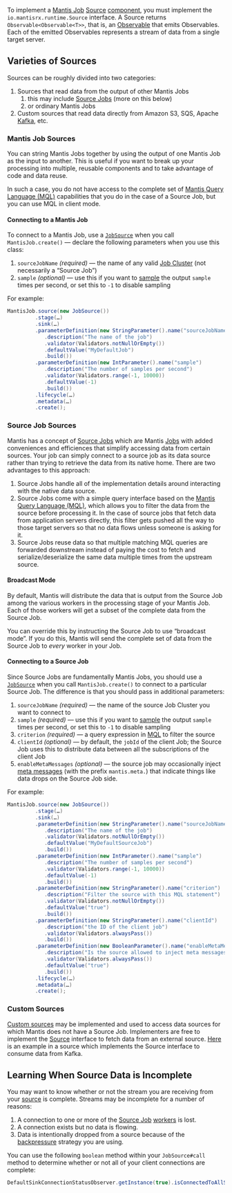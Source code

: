 To implement a [Mantis Job]  [Source]  [component], you must implement the
`io.mantisrx.runtime.Source` interface. A Source returns `Observable<Observable<T>>`, that is, an
[Observable] that emits Observables. Each of the emitted Observables represents a stream of data
from a single target server.

## Varieties of Sources

Sources can be roughly divided into two categories:

1. Sources that read data from the output of other Mantis Jobs
    1. this may include [Source Jobs] (more on this below)
    1. or ordinary Mantis Jobs
1. Custom sources that read data directly from Amazon S3, SQS, Apache [Kafka], etc.

<!-- You can find more information on sources in [Mantis Data Sources](https://confluence.netflix.com/display/API/Mantis+Data+Sources) <span class="tbd">Incorporate that document into this docs set or omit the link.</span> -->

### Mantis Job Sources

You can string Mantis Jobs together by using the output of one Mantis Job as the input to another.
This is useful if you want to break up your processing into multiple, reusable components and to
take advantage of code and data reuse.

In such a case, you do not have access to the complete set of [Mantis Query Language (MQL)](/MQL)
capabilities that you do in the case of a Source Job, but you can use MQL in client mode.

#### Connecting to a Mantis Job

To connect to a Mantis Job,
use a [`JobSource`](https://github.com/Netflix/mantis-connectors/blob/master/mantis-connector-job/src/main/java/io/mantisrx/connector/job/source/JobSource.java) when you call `MantisJob.create()` — declare the following parameters when you use this class:

1. `sourceJobName` *(required)* — the name of any valid [Job Cluster] (not necessarily a “Source Job”) <!-- MANTIS_SOURCEJOB_NAME_PARAM -->
1. `sample` *(optional)* — use this if you want to [sample] the output `sample` times per second, or set this to `-1` to disable sampling <!-- MANTIS_SOURCEJOB_SAMPLE_PER_SEC_KEY -->

For example:

```java
MantisJob.source(new JobSource())
         .stage(…)
         .sink(…)
         .parameterDefinition(new StringParameter().name("sourceJobName")
            .description("The name of the job")
            .validator(Validators.notNullOrEmpty())
            .defaultValue("MyDefaultJob")
            .build())
         .parameterDefinition(new IntParameter().name("sample")
            .description("The number of samples per second")
            .validator(Validators.range(-1, 10000))
            .defaultValue(-1)
            .build())
         .lifecycle(…)
         .metadata(…)
         .create();
```

### Source Job Sources

Mantis has a concept of [Source Jobs] which are Mantis [Jobs] with added conveniences and efficiences
that simplify accessing data from certain sources. Your job can simply connect to a source job as its
data source rather than trying to retrieve the data from its native home.
There are two advantages to this approach:

1. Source Jobs handle all of the implementation details around interacting with the native data
   source.
1. Source Jobs come with a simple query interface based on the [Mantis Query Language (MQL)](/MQL),
   which allows you to filter the data from the source before processing it. In the case of source
   jobs that fetch data from application servers directly, this filter gets pushed all the way to
   those target servers so that no data flows unless someone is asking for it.
1. Source Jobs reuse data so that multiple matching MQL queries are forwarded downstream instead of
   paying the cost to fetch and serialize/deserialize the same data multiple times from the upstream
   source.

#### Broadcast Mode

By default, Mantis will distribute the data that is output from the Source Job among the various
workers in the processing stage of your Mantis Job. Each of those workers will get a subset of the
complete data from the Source Job.

You can override this by instructing the Source Job to use “broadcast mode”. If you do this, Mantis
will send the complete set of data from the Source Job to *every* worker in your Job.

#### Connecting to a Source Job

Since Source Jobs are fundamentally Mantis Jobs, you should
use a [`JobSource`](https://github.com/Netflix/mantis-connectors/blob/master/mantis-connector-job/src/main/java/io/mantisrx/connector/job/source/JobSource.java) when you call `MantisJob.create()` to connect to a particular Source Job.
The difference is that you should pass in additional parameters:

1. `sourceJobName` *(required)* — the name of the source Job Cluster you want to connect to
1. `sample` *(required)* — use this if you want to [sample] the output `sample` times per second, or set this to `-1` to disable sampling
1. `criterion` *(required)* — a query expression in [MQL](/MQL) to filter the source
1. `clientId` *(optional)* — by default, the `jobId` of the client Job; the Source Job uses this to distribute data between all the subscriptions of the client Job
1. `enableMetaMessages` *(optional)* — the source job may occasionally inject [meta messages] (with the prefix `mantis.meta.`) that indicate things like data drops on the Source Job side.

For example:

```java
MantisJob.source(new JobSource())
         .stage(…)
         .sink(…)
         .parameterDefinition(new StringParameter().name("sourceJobName")
            .description("The name of the job")
            .validator(Validators.notNullOrEmpty())
            .defaultValue("MyDefaultSourceJob")
            .build())
         .parameterDefinition(new IntParameter().name("sample")
            .description("The number of samples per second")
            .validator(Validators.range(-1, 10000))
            .defaultValue(-1)
            .build())
         .parameterDefinition(new StringParameter().name("criterion")
            .description("Filter the source with this MQL statement")
            .validator(Validators.notNullOrEmpty())
            .defaultValue("true")
            .build())
         .parameterDefinition(new StringParameter().name("clientId")
            .description("the ID of the client job")
            .validator(Validators.alwaysPass())
            .build())
         .parameterDefinition(new BooleanParameter().name("enableMetaMessages")
            .description("Is the source allowed to inject meta messages")
            .validator(Validators.alwaysPass())
            .defaultValue("true")
            .build())
         .lifecycle(…)
         .metadata(…)
         .create();
```

### Custom Sources

[Custom sources] may be implemented and used to access data sources for which Mantis does not have a Source Job.
Implementers are free to implement the [Source](https://github.com/Netflix/mantis/blob/master/mantis-runtime/src/main/java/io/mantisrx/runtime/source/Source.java) interface to fetch data from an external source.
[Here](https://github.com/Netflix/mantis-connectors/blob/master/mantis-connector-kafka/src/main/java/io/mantisrx/connector/kafka/source/KafkaSource.java) is an example in a source which implements the Source interface to consume data from Kafka.

## Learning When Source Data is Incomplete

You may want to know whether or not the stream you are receiving from your [source] is complete.
Streams may be incomplete for a number of reasons:

1. A connection to one or more of the [Source Job]  [workers] is lost.
2. A connection exists but no data is flowing.
3. Data is intentionally dropped from a source because of the [backpressure] strategy you are using.

You can use the following `boolean` method within your `JobSource#call` method to determine whether or not all of your client
connections are complete:

```java
DefaultSinkConnectionStatusObserver.getInstance(true).isConnectedToAllSinks()
```

<!-- Do not edit below this line -->
<!-- START -->
<!-- This section comes from the file "reference_links". It is automagically inserted into other files by means of the "refgen" script, also in the "docs/" directory. Edit this section only in the "reference_links" file, not in any of the other files in which it is included, or your edits will be overwritten. -->
[artifact]:                /glossary#artifact          "Each Mantis Job has an associated artifact file that contains its source code and JSON configuration."
[artifacts]:               /glossary#artifact          "Each Mantis Job has an associated artifact file that contains its source code and JSON configuration."
[artifact file]:           /glossary#artifact          "Each Mantis Job has an associated artifact file that contains its source code and JSON configuration."
[artifact files]:          /glossary#artifact          "Each Mantis Job has an associated artifact file that contains its source code and JSON configuration."
[autoscale]:               /glossary#autoscaling       "You can establish an autoscaling policy for each component of your Mantis Job that governs how Mantis adjusts the number of workers assigned to that component as its workload changes."
[autoscaled]:              /glossary#autoscaling       "You can establish an autoscaling policy for each component of your Mantis Job that governs how Mantis adjusts the number of workers assigned to that component as its workload changes."
[autoscales]:              /glossary#autoscaling       "You can establish an autoscaling policy for each component of your Mantis Job that governs how Mantis adjusts the number of workers assigned to that component as its workload changes."
[autoscaling]:             /glossary#autoscaling       "You can establish an autoscaling policy for each component of your Mantis Job that governs how Mantis adjusts the number of workers assigned to that component as its workload changes."
[scalable]:                /glossary#autoscaling       "You can establish an autoscaling policy for each component of your Mantis Job that governs how Mantis adjusts the number of workers assigned to that component as its workload changes."
[AWS]:                     javascript:void(0)          "Amazon Web Services"
[backpressure]:            /glossary#backpressure      "Backpressure refers to a set of possible strategies for coping with ReactiveX Observables that produce items more rapidly than their observers consume them."
[Binary compression]:      /glossary#binarycompression
[broadcast]:               /glossary#broadcast         "In broadcast mode, each worker of your job gets all the data from all workers of the Source Job rather than having that data distributed equally among the workers of your job."
[broadcast mode]:          /glossary#broadcast         "In broadcast mode, each worker of your job gets all the data from all workers of the Source Job rather than having that data distributed equally among the workers of your job."
[Cassandra]:               /glossary#cassandra         "Apache Cassandra is an open source, distributed database management system."
[cluster]:                 /glossary#cluster           "A Mantis Job Cluster is a containing entity for Mantis Jobs. It defines metadata and certain service-level agreements. Job Clusters ease job lifecycle management and job revisioning."
[clusters]:                /glossary#cluster           "A Mantis Job Cluster is a containing entity for Mantis Jobs. It defines metadata and certain service-level agreements. Job Clusters ease job lifecycle management and job revisioning."
[cold]:                    /glossary#cold              "A cold ReactiveX Observable waits until an observer subscribes to it before it begins to emit items. This means the observer is guaranteed to see the whole Observable sequence from the beginning. This is in contrast to a hot Observable, which may begin emitting items as soon as it is created, even before observers have subscribed to it."
[cold Observable]:         /glossary#cold              "A cold ReactiveX Observable waits until an observer subscribes to it before it begins to emit items. This means the observer is guaranteed to see the whole Observable sequence from the beginning. This is in contrast to a hot Observable, which may begin emitting items as soon as it is created, even before observers have subscribed to it."
[cold Observables]:        /glossary#cold              "A cold ReactiveX Observable waits until an observer subscribes to it before it begins to emit items. This means the observer is guaranteed to see the whole Observable sequence from the beginning. This is in contrast to a hot Observable, which may begin emitting items as soon as it is created, even before observers have subscribed to it."
[component]:               /glossary#component         "A Mantis Job is composed of three types of component: a Source, one or more Processing Stages, and a Sink."
[components]:              /glossary#component         "A Mantis Job is composed of three types of component: a Source, one or more Processing Stages, and a Sink."
[custom source]:           /glossary#customsource      "In contrast to a Source Job, which is a built-in variety of Source component designed to pull data from a common sort of data source, a custom source typically accesses data from less-common sources or has unusual delivery guarantee semantics."
[custom sources]:          /glossary#customsource      "In contrast to a Source Job, which is a built-in variety of Source component designed to pull data from a common sort of data source, a custom source typically accesses data from less-common sources or has unusual delivery guarantee semantics."
[executor]:                /glossary#executor          "The stage executor is responsible for loading the bytecode for a Mantis Job and then executing its stages and workers in a coordinated fashion. In the Mesos UI, workers are also referred to as executors."
[executors]:               /glossary#executor          "The stage executor is responsible for loading the bytecode for a Mantis Job and then executing its stages and workers in a coordinated fashion. In the Mesos UI, workers are also referred to as executors."
[fast property]: /glossary#fastproperties "Fast properties allow you to change the behavior of Netflix services without recompiling and redeploying them."
[fast properties]: /glossary#fastproperties "Fast properties allow you to change the behavior of Netflix services without recompiling and redeploying them."
[Fenzo]:                   /glossary#fenzo             "Fenzo is a Java library that implements a generic task scheduler for Mesos frameworks."
[grouped]:                 /glossary#grouped           "Grouped data is distinguished from scalar data in that each datum is accompanied by a key that indicates what group it belongs to. Grouped data can be processed by a RxJava GroupedObservable or by a MantisGroup."
[grouped data]:            /glossary#grouped           "Grouped data is distinguished from scalar data in that each datum is accompanied by a key that indicates what group it belongs to. Grouped data can be processed by a RxJava GroupedObservable or by a MantisGroup."
[GRPC]:                    /glossary#grpc              "gRPC is an open-source RPC framework using Protocol Buffers."
[hot]:                     /glossary#hot               "A hot ReactiveX Observable may begin emitting items as soon as it is created, even before observers have subscribed to it. This means the observer may miss items that were emitted before the observer subscribed. This is in contrast to a cold Observable, which waits until an observer subscribes to it before it begins to emit items."
[hot Observable]:          /glossary#hot               "A hot ReactiveX Observable may begin emitting items as soon as it is created, even before observers have subscribed to it. This means the observer may miss items that were emitted before the observer subscribed. This is in contrast to a cold Observable, which waits until an observer subscribes to it before it begins to emit items."
[hot Observables]:         /glossary#hot               "A hot ReactiveX Observable may begin emitting items as soon as it is created, even before observers have subscribed to it. This means the observer may miss items that were emitted before the observer subscribed. This is in contrast to a cold Observable, which waits until an observer subscribes to it before it begins to emit items."
[JMC]:                     /glossary#jmc               "Java Mission Control is a tool from Oracle with which developers can monitor and manage Java applications."
[job]:                     /glossary#job               "A Mantis Job takes in a stream of data, transforms it by using RxJava operators, and then outputs the results as another stream. It is composed of a Source, one or more Processing Stages, and a Sink."
[jobs]:                    /glossary#job               "A Mantis Job takes in a stream of data, transforms it by using RxJava operators, and then outputs the results as another stream. It is composed of a Source, one or more Processing Stages, and a Sink."
[Mantis job]:              /glossary#job               "A Mantis Job takes in a stream of data, transforms it by using RxJava operators, and then outputs the results as another stream. It is composed of a Source, one or more Processing Stages, and a Sink."
[Mantis jobs]:             /glossary#job               "A Mantis Job takes in a stream of data, transforms it by using RxJava operators, and then outputs the results as another stream. It is composed of a Source, one or more Processing Stages, and a Sink."
[job cluster]:             /glossary#jobcluster        "A Mantis Job Cluster is a containing entity for Mantis Jobs. It defines metadata and certain service-level agreements. Job Clusters ease job lifecycle management and job revisioning."
[job clusters]:            /glossary#jobcluster        "A Mantis Job Cluster is a containing entity for Mantis Jobs. It defines metadata and certain service-level agreements. Job Clusters ease job lifecycle management and job revisioning."
[Job Master]:              /glossary#jobmaster         "If a job is configured with autoscaling, Mantis will add a Job Master component to it as its initial component. This component will send metrics back to Mantis to help it govern the autoscaling process."
[Mantis Master]:           /glossary#mantismaster      "The Mantis Master coordinates the execution of [Mantis Jobs] and starts the services on each Worker."
[Kafka]:                   /glossary#kafka             "Apache Kafka is a large-scale, distributed streaming platform."
[keyed data]:              /glossary#keyed             "Grouped (or keyed) data is distinguished from scalar data in that each datum is accompanied by a key that indicates what group it belongs to. Grouped data can be processed by a RxJava GroupedObservable or by a MantisGroup."
[Keystone]:                /glossary#keystone          "Keystone is Netflix’s data backbone, a stream processing platform that focuses on data analytics."
[label]:                   /glossary#label             "A label is a text key/value pair that you can add to a Job Cluster or to an individual Job to make it easier to search for or group."
[labels]:                  /glossary#label             "A label is a text key/value pair that you can add to a Job Cluster or to an individual Job to make it easier to search for or group."
[Log4j]:                   /glossary#log4j             "Log4j is a Java-based logging framework."
[Apache Mesos]:            /glossary#mesos             "Apache Mesos is an open-source technique for balancing resources across frameworks in clusters."
[Mesos]:                   /glossary#mesos             "Apache Mesos is an open-source technique for balancing resources across frameworks in clusters."
[metadata]:                /glossary#metadata          "Mantis inserts metadata into its Job payload. This may include information about where the data came from, for instance. You can define additional metadata to include in the payload when you establish the Job Cluster."
[meta message]:            /glossary#metamessage       "A Source Job may occasionally inject meta messages into its data stream that indicate things like data drops."
[meta messages]:           /glossary#metamessage       "A Source Job may occasionally inject meta messages into its data stream that indicate things like data drops."
[migration strategy]:      /glossary#migration
[migration strategies]:    /glossary#migration
[MRE]:                     /glossary#mre               "Mantis Publish (a.k.a. Mantis Realtime Events, or MRE) is a library that your application can use to stream events into Mantis while respecting MQL filters."
[Mantis Publish]:          /glossary#mantispublish     "Mantis Publish is a library that your application can use to stream events into Mantis while respecting MQL filters."
[Mantis Query Language]:   /glossary#mql               "You use Mantis Query Language to define filters and other data processing that Mantis applies to a Source data stream at its point of origin, so as to reduce the amount of data going over the wire."
[MQL]:                     /glossary#mql               "You use Mantis Query Language to define filters and other data processing that Mantis applies to a Source data stream at its point of origin, so as to reduce the amount of data going over the wire."
[Observable]:              /glossary#observable        "In ReactiveX an Observable is the method of processing a stream of data in a way that facilitates its transformation and consumption by observers. Observables come in hot and cold varieties. There is also a GroupedObservable that is specialized to grouped data."
[Observables]:             /glossary#observable        "In ReactiveX an Observable is the method of processing a stream of data in a way that facilitates its transformation and consumption by observers. Observables come in hot and cold varieties. There is also a GroupedObservable that is specialized to grouped data."
[parameter]:               /glossary#parameter         "A Mantis Job may accept parameters that modify its behavior. You can define these in your Job Cluster definition, and set their values on a per-Job basis."
[parameters]:              /glossary#parameter         "A Mantis Job may accept parameters that modify its behavior. You can define these in your Job Cluster definition, and set their values on a per-Job basis."
[Processing Stage]:        /glossary#stage             "A Processing Stage component of a Mantis Job transforms the RxJava Observables it obtains from the Source component."
[Processing Stages]:       /glossary#stage             "A Processing Stage component of a Mantis Job transforms the RxJava Observables it obtains from the Source component."
[stage]:                   /glossary#stage             "A Processing Stage component of a Mantis Job transforms the RxJava Observables it obtains from the Source component."
[stages]:                  /glossary#stage             "A Processing Stage component of a Mantis Job transforms the RxJava Observables it obtains from the Source component."
[property]:                /glossary#property          "A property is a particular named data value found within events in an event stream."
[properties]:              /glossary#property          "A property is a particular named data value found within events in an event stream."
[Reactive Stream]:         /glossary#reactivestreams   "Reactive Streams is the latest advance of the ReactiveX project. It is an API for manipulating streams of asynchronous data in a non-blocking fashion, with backpressure."
[Reactive Streams]:        /glossary#reactivestreams   "Reactive Streams is the latest advance of the ReactiveX project. It is an API for manipulating streams of asynchronous data in a non-blocking fashion, with backpressure."
[ReactiveX]:               /glossary#reactivex         "ReactiveX is a software technique for transforming, combining, reacting to, and managing streams of data. RxJava is an example of a library that implements this technique."
[RxJava]:                  /glossary#rxjava            "RxJava is the Java implementation of ReactiveX, a software technique for transforming, combining, reacting to, and managing streams of data."
[downsample]:              /glossary#sampling          "Sampling is an MQL strategy for mitigating data volume issues. There are two sampling strategies: Random and Sticky. Random sampling uniformly downsamples the source stream to a percentage of its original volume. Sticky sampling selectively samples data from the source stream based on key values."
[sample]:                  /glossary#sampling          "Sampling is an MQL strategy for mitigating data volume issues. There are two sampling strategies: Random and Sticky. Random sampling uniformly downsamples the source stream to a percentage of its original volume. Sticky sampling selectively samples data from the source stream based on key values."
[sampled]:                 /glossary#sampling          "Sampling is an MQL strategy for mitigating data volume issues. There are two sampling strategies: Random and Sticky. Random sampling uniformly downsamples the source stream to a percentage of its original volume. Sticky sampling selectively samples data from the source stream based on key values."
[samples]:                 /glossary#sampling          "Sampling is an MQL strategy for mitigating data volume issues. There are two sampling strategies: Random and Sticky. Random sampling uniformly downsamples the source stream to a percentage of its original volume. Sticky sampling selectively samples data from the source stream based on key values."
[sampling]:                /glossary#sampling          "Sampling is an MQL strategy for mitigating data volume issues. There are two sampling strategies: Random and Sticky. Random sampling uniformly downsamples the source stream to a percentage of its original volume. Sticky sampling selectively samples data from the source stream based on key values."
[scalar]:                  /glossary#scalar            "Scalar data is distinguished from keyed or grouped data in that it is not categorized into groups by key. Scalar data can be processed by an ordinary ReactiveX Observable."
[scalar data]:             /glossary#scalar            "Scalar data is distinguished from keyed or grouped data in that it is not categorized into groups by key. Scalar data can be processed by an ordinary ReactiveX Observable."
[Sink]:                    /glossary#sink              "The Sink is the final component of a Mantis Job. It takes the Observable that has been transformed by the Processing Stage and outputs it in the form of a new data stream."
[Sinks]:                   /glossary#sink              "The Sink is the final component of a Mantis Job. It takes the Observable that has been transformed by the Processing Stage and outputs it in the form of a new data stream."
[Sink component]:          /glossary#sink              "The Sink is the final component of a Mantis Job. It takes the Observable that has been transformed by the Processing Stage and outputs it in the form of a new data stream."
[service-level agreement]:  /glossary#sla               "A service-level agreement, in the Mantis context, is defined on a per-Cluster basis. You use it to configure how many Jobs in the cluster will be in operation at any time, among other things."
[service-level agreements]: /glossary#sla               "A service-level agreement, in the Mantis context, is defined on a per-Cluster basis. You use it to configure how many Jobs in the cluster will be in operation at any time, among other things."
[SLA]:                     /glossary#sla               "A service-level agreement, in the Mantis context, is defined on a per-Cluster basis. You use it to configure how many Jobs in the cluster will be in operation at any time, among other things."
[Source]:                  /glossary#source            "The Source component of a Mantis Job fetches data from a source outside of Mantis and makes it available to the Processing Stage component in the form of an RxJava Observable. There are two varieties of Source: a Source Job and a custom source."
[Sources]:                 /glossary#source            "The Source component of a Mantis Job fetches data from a source outside of Mantis and makes it available to the Processing Stage component in the form of an RxJava Observable. There are two varieties of Source: a Source Job and a custom source."
[Source Job]:              /glossary#sourcejob         "A Source Job is a Mantis Job that you can use as a Source, which wraps a data source external to Mantis and makes it easier for you to create a job that observes its data."
[Source Jobs]:             /glossary#sourcejob         "A Source Job is a Mantis Job that you can use as a Source, which wraps a data source external to Mantis and makes it easier for you to create a job that observes its data."
[Spinnaker]: /glossary#spinnaker "Spinnaker is a set of resources that help you deploy and manage resources in the cloud."
[SSE]:                     /glossary#sse               "Server-sent events (SSE) are a way for a browser to receive automatic updates from a server through an HTTP connection. Mantis includes an SSE Sink."
[server-sent event]:       /glossary#sse               "Server-sent events (SSE) are a way for a browser to receive automatic updates from a server through an HTTP connection. Mantis includes an SSE Sink."
[server-sent events]:      /glossary#sse               "Server-sent events (SSE) are a way for a browser to receive automatic updates from a server through an HTTP connection. Mantis includes an SSE Sink."
[transform]:               /glossary#transformation    "A transformation acts on each datum from a stream or Observables of data, changing it in some manner before passing it along as a new stream or Observable. Transformations may change data between scalar and grouped forms."
[transformed]:             /glossary#transformation    "A transformation acts on each datum from a stream or Observables of data, changing it in some manner before passing it along as a new stream or Observable. Transformations may change data between scalar and grouped forms."
[transforms]:              /glossary#transformation    "A transformation acts on each datum from a stream or Observables of data, changing it in some manner before passing it along as a new stream or Observable. Transformations may change data between scalar and grouped forms."
[transformation]:          /glossary#transformation    "A transformation acts on each datum from a stream or Observables of data, changing it in some manner before passing it along as a new stream or Observable. Transformations may change data between scalar and grouped forms."
[transformations]:         /glossary#transformation    "A transformation acts on each datum from a stream or Observables of data, changing it in some manner before passing it along as a new stream or Observable. Transformations may change data between scalar and grouped forms."
[transient]:               /glossary#transient         "A transient (or ephemeral) Mantis Job is automatically killed by Mantis after a certain amount of time has passed since the last subscriber to the job disconnects."
[transient job]:           /glossary#transient         "A transient (or ephemeral) Mantis Job is automatically killed by Mantis after a certain amount of time has passed since the last subscriber to the job disconnects."
[transient jobs]:          /glossary#transient         "A transient (or ephemeral) Mantis Job is automatically killed by Mantis after a certain amount of time has passed since the last subscriber to the job disconnects."
[WebSocket]:               /glossary#websocket         "WebSocket is a two-way, interactive communication channel that works over HTTP. In the Mantis context, it is an alternative to SSE."
[Worker]:                  /glossary#worker            "A worker is the smallest unit of work that is scheduled within a Mantis component. You can configure how many resources Mantis allocates to each worker, and Mantis will adjust the number of workers your Mantis component needs based on its autoscaling policy."
[Workers]:                 /glossary#worker            "A worker is the smallest unit of work that is scheduled within a Mantis component. You can configure how many resources Mantis allocates to each worker, and Mantis will adjust the number of workers your Mantis component needs based on its autoscaling policy."
[Zookeeper]:               /glossary#zookeeper         "Apache Zookeeper is an open-source server that maintains configuration information and other services required by distributed applications."
<!-- END -->
